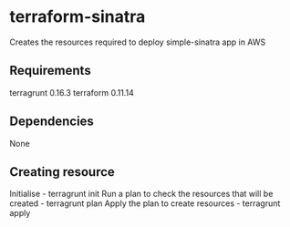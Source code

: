 terraform-sinatra
=============================

Creates the resources required to deploy simple-sinatra app in AWS

Requirements
-------------

terragrunt 0.16.3 
terraform 0.11.14

Dependencies
------------
None

Creating resource
---------------------

Initialise - terragrunt init
Run a plan to check the resources that will be created - terragrunt plan
Apply the plan to create resources - terragrunt apply




